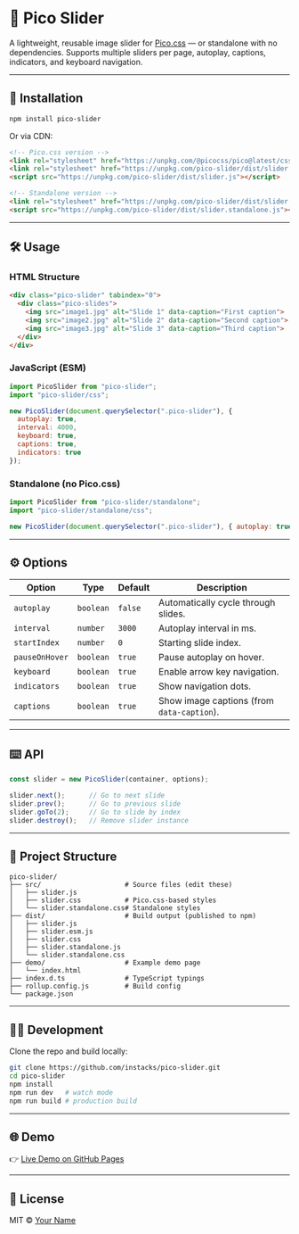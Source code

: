 # 📸 Pico Slider

A lightweight, reusable image slider for [Pico.css](https://picocss.com) — or standalone with no dependencies.
Supports multiple sliders per page, autoplay, captions, indicators, and keyboard navigation.

---

## 🚀 Installation

```bash
npm install pico-slider
```

Or via CDN:

```html
<!-- Pico.css version -->
<link rel="stylesheet" href="https://unpkg.com/@picocss/pico@latest/css/pico.min.css">
<link rel="stylesheet" href="https://unpkg.com/pico-slider/dist/slider.css">
<script src="https://unpkg.com/pico-slider/dist/slider.js"></script>

<!-- Standalone version -->
<link rel="stylesheet" href="https://unpkg.com/pico-slider/dist/slider.standalone.css">
<script src="https://unpkg.com/pico-slider/dist/slider.standalone.js"></script>
```

---

## 🛠 Usage

### HTML Structure

```html
<div class="pico-slider" tabindex="0">
  <div class="pico-slides">
    <img src="image1.jpg" alt="Slide 1" data-caption="First caption">
    <img src="image2.jpg" alt="Slide 2" data-caption="Second caption">
    <img src="image3.jpg" alt="Slide 3" data-caption="Third caption">
  </div>
</div>
```

### JavaScript (ESM)

```js
import PicoSlider from "pico-slider";
import "pico-slider/css";

new PicoSlider(document.querySelector(".pico-slider"), {
  autoplay: true,
  interval: 4000,
  keyboard: true,
  captions: true,
  indicators: true
});
```

### Standalone (no Pico.css)

```js
import PicoSlider from "pico-slider/standalone";
import "pico-slider/standalone/css";

new PicoSlider(document.querySelector(".pico-slider"), { autoplay: true });
```

---

## ⚙️ Options

| Option         | Type      | Default | Description                                |
| -------------- | --------- | ------- | ------------------------------------------ |
| `autoplay`     | `boolean` | `false` | Automatically cycle through slides.        |
| `interval`     | `number`  | `3000`  | Autoplay interval in ms.                   |
| `startIndex`   | `number`  | `0`     | Starting slide index.                      |
| `pauseOnHover` | `boolean` | `true`  | Pause autoplay on hover.                   |
| `keyboard`     | `boolean` | `true`  | Enable arrow key navigation.               |
| `indicators`   | `boolean` | `true`  | Show navigation dots.                      |
| `captions`     | `boolean` | `true`  | Show image captions (from `data-caption`). |

---

## ⌨️ API

```js
const slider = new PicoSlider(container, options);

slider.next();      // Go to next slide
slider.prev();      // Go to previous slide
slider.goTo(2);     // Go to slide by index
slider.destroy();   // Remove slider instance
```

---

## 📂 Project Structure

```
pico-slider/
├── src/                     # Source files (edit these)
│   ├── slider.js
│   ├── slider.css           # Pico.css-based styles
│   └── slider.standalone.css# Standalone styles
├── dist/                    # Build output (published to npm)
│   ├── slider.js
│   ├── slider.esm.js
│   ├── slider.css
│   ├── slider.standalone.js
│   └── slider.standalone.css
├── demo/                    # Example demo page
│   └── index.html
├── index.d.ts               # TypeScript typings
├── rollup.config.js         # Build config
└── package.json
```

---

## 👩‍💻 Development

Clone the repo and build locally:

```bash
git clone https://github.com/instacks/pico-slider.git
cd pico-slider
npm install
npm run dev   # watch mode
npm run build # production build
```

---

## 🌐 Demo

👉 [Live Demo on GitHub Pages](https://instacks.github.io/pico-slider)

---

## 📜 License

MIT © [Your Name](https://github.com/instacks)
